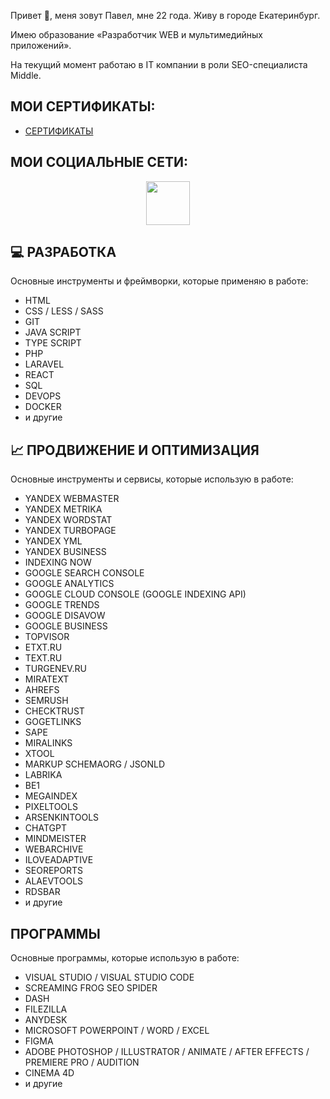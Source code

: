 Привет 👋, меня зовут Павел, мне 22 года. Живу в городе Екатеринбург.

Имею образование «Разработчик WEB и мультимедийных приложений».

На текущий момент работаю в IT компании в роли SEO-специалиста Middle.

## МОИ СЕРТИФИКАТЫ:
* [СЕРТИФИКАТЫ](https://github.com/astergumi/astergumi/tree/master/Certificates)

## МОИ СОЦИАЛЬНЫЕ СЕТИ:
<p align='center'>
   <a href="https://www.instagram.com/astergumi">
       <img width="70px" src="https://www.admissionnepal.com/v2/media/svg/brand-logos/instagram-2-1.svg"/>
   </a>
</p>
  
## 💻 РАЗРАБОТКА
Основные инструменты и фреймворки, которые применяю в работе:
* HTML
* CSS / LESS / SASS
* GIT
* JAVA SCRIPT
* TYPE SCRIPT
* PHP
* LARAVEL
* REACT
* SQL
* DEVOPS
* DOCKER
* и другие
## 📈 ПРОДВИЖЕНИЕ И ОПТИМИЗАЦИЯ
Основные инструменты и сервисы, которые использую в работе:
* YANDEX WEBMASTER
* YANDEX METRIKA
* YANDEX WORDSTAT
* YANDEX TURBOPAGE
* YANDEX YML
* YANDEX BUSINESS
* INDEXING NOW
* GOOGLE SEARCH CONSOLE
* GOOGLE ANALYTICS
* GOOGLE CLOUD CONSOLE (GOOGLE INDEXING API)
* GOOGLE TRENDS
* GOOGLE DISAVOW
* GOOGLE BUSINESS
* TOPVISOR
* ETXT.RU
* TEXT.RU
* TURGENEV.RU
* MIRATEXT
* AHREFS
* SEMRUSH
* CHECKTRUST
* GOGETLINKS
* SAPE
* MIRALINKS
* XTOOL
* MARKUP SCHEMAORG / JSONLD
* LABRIKA
* BE1
* MEGAINDEX
* PIXELTOOLS
* ARSENKINTOOLS
* CHATGPT
* MINDMEISTER
* WEBARCHIVE
* ILOVEADAPTIVE
* SEOREPORTS
* ALAEVTOOLS
* RDSBAR
* и другие
## ПРОГРАММЫ
Основные программы, которые использую в работе:
* VISUAL STUDIO / VISUAL STUDIO CODE
* SCREAMING FROG SEO SPIDER
* DASH
* FILEZILLA
* ANYDESK
* MICROSOFT POWERPOINT / WORD / EXCEL
* FIGMA
* ADOBE PHOTOSHOP / ILLUSTRATOR / ANIMATE / AFTER EFFECTS / PREMIERE PRO / AUDITION
* CINEMA 4D
* и другие
<!--
**astergumi/astergumi** is a ✨ _special_ ✨ repository because its `README.md` (this file) appears on your GitHub profile.

Here are some ideas to get you started:

- 🔭 I’m currently working on ...
- 🌱 I’m currently learning ...
- 👯 I’m looking to collaborate on ...
- 🤔 I’m looking for help with ...
- 💬 Ask me about ...
- 📫 How to reach me: ...
- 😄 Pronouns: ...
- ⚡ Fun fact: ...
-->
